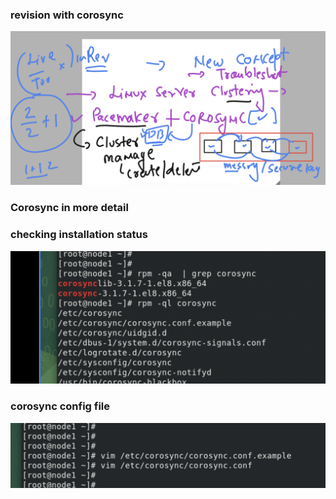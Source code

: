 ### revision with corosync 

<img src="coro.png">

### Corosync in more detail

### checking installation status

<img src="check.png">

### corosync config file 

<img src="config.png">



